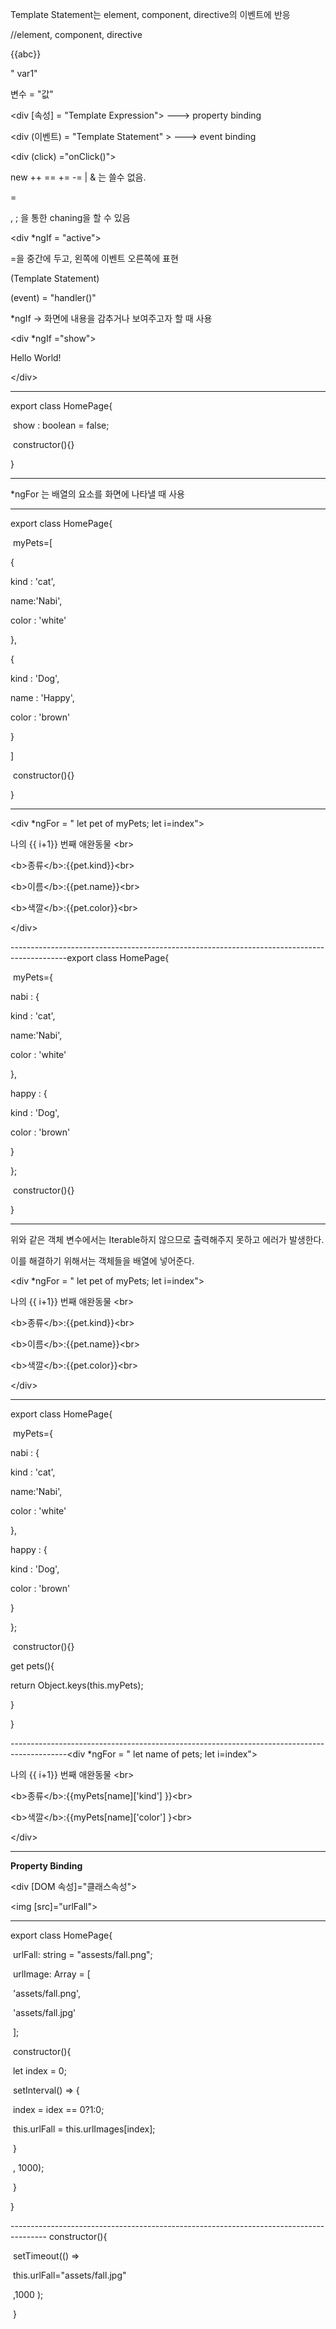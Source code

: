 Template Statement는 element, component, directive의 이벤트에 반응



//element, component, directive

{{abc}}

" var1"

변수 = "값"

\<div [속성] = "Template Expression"> ---> property binding

\<div (이벤트) = "Template Statement" > ---> event binding

\<div (click) ="onClick()">

new ++ == += -= | & 는 쓸수 없음.

=

, ; 을 통한 chaning을 할 수 있음

\<div *ngIf = "active">

=을 중간에 두고, 왼쪽에 이벤트 오른쪽에 표현

(Template Statement) 

(event) = "handler()"



*ngIf -> 화면에 내용을 감추거나 보여주고자 할 때 사용

\<div *ngIf ="show">

Hello World!

\</div>



---------------------------------------------------------

export class HomePage{

​	show : boolean = false;

​	constructor(){}

}

--------------------------------------------------------------------------------------------

*ngFor 는 배열의 요소를 화면에 나타낼 때 사용

------

export class HomePage{

​	myPets=[

{

kind : 'cat',

name:'Nabi',

color : 'white'

},

{

kind : 'Dog',

name : 'Happy',

color : 'brown'

}

]

​	constructor(){}

}

-------------------------------------------------------------------------------------------

\<div *ngFor = " let pet of myPets; let i=index">

나의 {{ i+1}} 번째 애완동물 \<br>

\<b>종류\</b>:{{pet.kind}}\<br>

\<b>이름\</b>:{{pet.name}}\<br>

\<b>색깔\</b>:{{pet.color}}\<br>

\</div>

--------------------------------------------------------------------------------------------export class HomePage{

​	myPets={

nabi : {

kind : 'cat',

name:'Nabi',

color : 'white'

},

happy : {

kind : 'Dog',

color : 'brown'

}

};

​	constructor(){}

}

--------------------------------------------------------------------------------------------

위와 같은 객체 변수에서는 Iterable하지 않으므로 출력해주지 못하고 에러가 발생한다.

이를 해결하기 위해서는 객체들을 배열에 넣어준다. 

\<div *ngFor = " let pet of myPets; let i=index">

나의 {{ i+1}} 번째 애완동물 \<br>

\<b>종류\</b>:{{pet.kind}}\<br>

\<b>이름\</b>:{{pet.name}}\<br>

\<b>색깔\</b>:{{pet.color}}\<br>

\</div>

--------------------------------------------------------------------------------------------

export class HomePage{

​	myPets={

nabi : {

kind : 'cat',

name:'Nabi',

color : 'white'

},

happy : {

kind : 'Dog',

color : 'brown'

}

};

​	constructor(){}

get pets(){

return Object.keys(this.myPets);

}

}

--------------------------------------------------------------------------------------------\<div *ngFor = " let name of pets; let i=index">

나의 {{ i+1}} 번째 애완동물 \<br>

\<b>종류\</b>:\{{myPets\[name]['kind'] }}\<br>

\<b>색깔\</b>:\{{myPets\[name]['color'] }\<br>

\</div>

--------------------------------------------------------------------------------------------

**Property Binding**

\<div [DOM 속성]="클래스속성">



\<img [src]="urlFall">

--------------------------------------------------------------------------------------------

export class HomePage{

​	urlFall: string = "assests/fall.png";

​	urlImage: Array<string> = [

​	'assets/fall.png',

​	'assets/fall.jpg'

​	];

​	constructor(){

​		let index = 0;

​		setInterval() => {

​			index = idex == 0?1:0;

​			this.urlFall = this.urlImages[index];

​		}

​		, 1000);

​	}

}

---------------------------------------------------------------------------------------	constructor(){

​		setTimeout(() =>

​		this.urlFall="assets/fall.jpg"

​		,1000 );

​	}